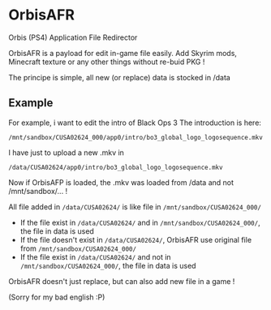 # OrbisAFR
Orbis (PS4) Application File Redirector

OrbisAFR is a payload for edit in-game file easily.
Add Skyrim mods, Minecraft texture or any other things without re-buid PKG !

The principe is simple, all new (or replace) data is stocked in /data

## Example
For example, i want to edit the intro of Black Ops 3
The introduction is here:

    /mnt/sandbox/CUSA02624_000/app0/intro/bo3_global_logo_logosequence.mkv
I have just to upload a new .mkv in 

    /data/CUSA02624/app0/intro/bo3_global_logo_logosequence.mkv
Now if OrbisAFP is loaded, the .mkv was loaded from /data and not /mnt/sandbox/... !

All file added in `/data/CUSA02624/` is like file in `/mnt/sandbox/CUSA02624_000/`

- If the file exist in `/data/CUSA02624/` and in `/mnt/sandbox/CUSA02624_000/`, the file in data is used
- If the file doesn't exist in `/data/CUSA02624/`, OrbisAFR use original file from `/mnt/sandbox/CUSA02624_000/`
- If the file exist in `/data/CUSA02624/` and not in `/mnt/sandbox/CUSA02624_000/`, the file in data is used

OrbisAFR doesn't just replace, but can also add new file in a game !

(Sorry for my bad english :P)
